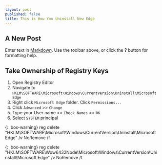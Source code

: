 ```yaml
---
layout: post
published: false
title: This is How You Uninstall New Edge
---
```

## A New Post

Enter text in [Markdown](http://daringfireball.net/projects/markdown/). Use the toolbar above, or click the **?** button for formatting help.

## Take Ownership of Registry Keys
1. Open Registry Editor
2. Navigate to `HKLM\SOFTWARE\Microsoft\Windows\CurrentVersion\Uninstall\Microsoft Edge`
3. Right click `Microsoft Edge` folder. Click `Permissions...`
4. Click `Advanced` >> `Change` 
5. Type your User name >> `Check Names` >> `OK`
6. Select `SYSTEM` principal


{: .box-warning} reg delete "HKLM\SOFTWARE\Microsoft\Windows\CurrentVersion\Uninstall\Microsoft Edge" /v NoRemove /f  



{: .box-warning} reg delete "HKLM\SOFTWARE\Wow6432Node\Microsoft\Windows\CurrentVersion\Uninstall\Microsoft Edge" /v NoRemove /f  

